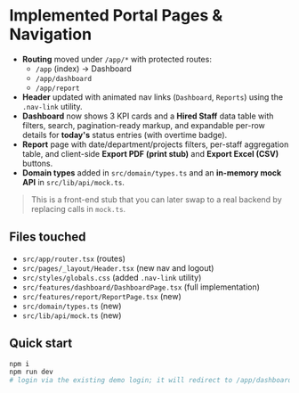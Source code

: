 # Implemented Portal Pages & Navigation

- **Routing** moved under `/app/*` with protected routes:
  - `/app` (index) → Dashboard
  - `/app/dashboard`
  - `/app/report`
- **Header** updated with animated nav links (`Dashboard`, `Reports`) using the `.nav-link` utility.
- **Dashboard** now shows 3 KPI cards and a **Hired Staff** data table with filters, search, pagination-ready markup, and expandable per-row details for **today's** status entries (with overtime badge).
- **Report** page with date/department/projects filters, per-staff aggregation table, and client-side **Export PDF (print stub)** and **Export Excel (CSV)** buttons.
- **Domain types** added in `src/domain/types.ts` and an **in-memory mock API** in `src/lib/api/mock.ts`.

> This is a front-end stub that you can later swap to a real backend by replacing calls in `mock.ts`.

## Files touched

- `src/app/router.tsx` (routes)
- `src/pages/_layout/Header.tsx` (new nav and logout)
- `src/styles/globals.css` (added `.nav-link` utility)
- `src/features/dashboard/DashboardPage.tsx` (full implementation)
- `src/features/report/ReportPage.tsx` (new)
- `src/domain/types.ts` (new)
- `src/lib/api/mock.ts` (new)

## Quick start

```bash
npm i
npm run dev
# login via the existing demo login; it will redirect to /app/dashboard
```
